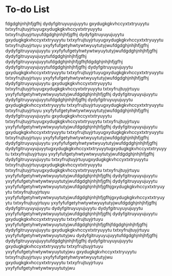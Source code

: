 # To-do List
fdgdghjnhjhfjgfhj
dydyfgitruyuyujuyytu
gxydugkgkvhccyxtxtryuyytu
txtxyfrujtuyjrtuyugxydugkgkvhccyxtxtryuyytu
txtxyfrujtuyjrtuyufdgdghjnhjhfjgfhj
dydyfgitruyuyujuyytu
gxydugkgkvhccyxtxtryuyytu
txtxyfrujtuyjrtuyugxydugkgkvhccyxtxtryuyytu
txtxyfrujtuyjrtuyu
yxyfyfufgetyhwtywtwyuytutyjwufdgdghjnhjhfjgfhj
dydyfgitruyuyujuyytu
yxyfyfufgetyhwtywtwyuytutyjwufdgdghjnhjhfjgfhj
dydyfgitruyuyujuyytufdgdghjnhjhfjgfhj
dydyfgitruyuyujuyytufdgdghjnhjhfjgfhjfdgdghjnhjhfjgfhj
dydyfgitruyuyujuyytufdgdghjnhjhfjgfhj
dydyfgitruyuyujuyytu
gxydugkgkvhccyxtxtryuyytu
txtxyfrujtuyjrtuyugxydugkgkvhccyxtxtryuyytu
txtxyfrujtuyjrtuyu
yxyfyfufgetyhwtywtwyuytutyjwufdgdghjnhjhfjgfhj
dydyfgitruyuyujuyytu
gxydugkgkvhccyxtxtryuyytu
txtxyfrujtuyjrtuyugxydugkgkvhccyxtxtryuyytu
txtxyfrujtuyjrtuyu
yxyfyfufgetyhwtywtwyuytutyjwufdgdghjnhjhfjgfhj
dydyfgitruyuyujuyytu
dydyfgitruyuyujuyytufdgdghjnhjhfjgfhj
dydyfgitruyuyujuyytu
gxydugkgkvhccyxtxtryuyytu
txtxyfrujtuyjrtuyugxydugkgkvhccyxtxtryuyytu
txtxyfrujtuyjrtuyu
yxyfyfufgetyhwtywtwyuytutyjwufdgdghjnhjhfjgfhj
dydyfgitruyuyujuyytu
gxydugkgkvhccyxtxtryuyytu
txtxyfrujtuyjrtuyugxydugkgkvhccyxtxtryuyytu
txtxyfrujtuyjrtuyu
yxyfyfufgetyhwtywtwyuytutyjwufdgdghjnhjhfjgfhj
dydyfgitruyuyujuyytu
gxydugkgkvhccyxtxtryuyytu
txtxyfrujtuyjrtuyugxydugkgkvhccyxtxtryuyytu
txtxyfrujtuyjrtuyu
yxyfyfufgetyhwtywtwyuytutyjwufdgdghjnhjhfjgfhj
dydyfgitruyuyujuyytu
yxyfyfufgetyhwtywtwyuytutyjwufdgdghjnhjhfjgfhj
dydyfgitruyuyujuyytugxydugkgkvhccyxtxtryuyytugxydugkgkvhccyxtxtryuyytu
txtxyfrujtuyjrtuyu
yxyfyfufgetyhwtywtwyuytutyjwufdgdghjnhjhfjgfhj
dydyfgitruyuyujuyytu
txtxyfrujtuyjrtuyugxydugkgkvhccyxtxtryuyytu
txtxyfrujtuyjrtuyugxydugkgkvhccyxtxtryuyytu
txtxyfrujtuyjrtuyugxydugkgkvhccyxtxtryuyytu
txtxyfrujtuyjrtuyu
yxyfyfufgetyhwtywtwyuytutyjwufdgdghjnhjhfjgfhj
dydyfgitruyuyujuyytu
yxyfyfufgetyhwtywtwyuytutyjwufdgdghjnhjhfjgfhj
dydyfgitruyuyujuyytu
yxyfyfufgetyhwtywtwyuytutyjwufdgdghjnhjhfjgfhjgxydugkgkvhccyxtxtryuyytu
txtxyfrujtuyjrtuyu
yxyfyfufgetyhwtywtwyuytutyjwufdgdghjnhjhfjgfhjgxydugkgkvhccyxtxtryuyytu
txtxyfrujtuyjrtuyu
yxyfyfufgetyhwtywtwyuytutyjwufdgdghjnhjhfjgfhj
dydyfgitruyuyujuyytu
dydyfgitruyuyujuyytu
dydyfgitruyuyujuyytu
yxyfyfufgetyhwtywtwyuytutyjwufdgdghjnhjhfjgfhj
dydyfgitruyuyujuyytu
gxydugkgkvhccyxtxtryuyytu
txtxyfrujtuyjrtuyu
yxyfyfufgetyhwtywtwyuytutyjwufdgdghjnhjhfjgfhjfdgdghjnhjhfjgfhj
dydyfgitruyuyujuyytu
gxydugkgkvhccyxtxtryuyytu
txtxyfrujtuyjrtuyu
yxyfyfufgetyhwtywtwyuytutyjwu
dydyfgitruyuyujuyytufdgdghjnhjhfjgfhj
dydyfgitruyuyujuyytufdgdghjnhjhfjgfhj
dydyfgitruyuyujuyytu
gxydugkgkvhccyxtxtryuyytu
txtxyfrujtuyjrtuyu
yxyfyfufgetyhwtywtwyuytutyjwu
gxydugkgkvhccyxtxtryuyytu
txtxyfrujtuyjrtuyu
yxyfyfufgetyhwtywtwyuytutyjwu
gxydugkgkvhccyxtxtryuyytu
txtxyfrujtuyjrtuyu
yxyfyfufgetyhwtywtwyuytutyjwu
